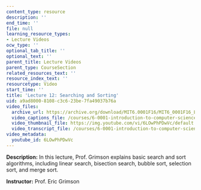 ```yaml
---
content_type: resource
description: ''
end_time: ''
file: null
learning_resource_types:
- Lecture Videos
ocw_type: ''
optional_tab_title: ''
optional_text: ''
parent_title: Lecture Videos
parent_type: CourseSection
related_resources_text: ''
resource_index_text: ''
resourcetype: Video
start_time: ''
title: 'Lecture 12: Searching and Sorting'
uid: a9ad8000-8108-c3c6-23be-7fa49037b76a
video_files:
  archive_url: https://archive.org/download/MIT6.0001F16/MIT6_0001F16_Lecture_12_300k.mp4
  video_captions_file: /courses/6-0001-introduction-to-computer-science-and-programming-in-python-fall-2016/42d52f1c18495cef94a343364b38c7aa_6LOwPhPDwVc.vtt
  video_thumbnail_file: https://img.youtube.com/vi/6LOwPhPDwVc/default.jpg
  video_transcript_file: /courses/6-0001-introduction-to-computer-science-and-programming-in-python-fall-2016/1d65ba61fcc2bd84c648e07109f620c1_6LOwPhPDwVc.pdf
video_metadata:
  youtube_id: 6LOwPhPDwVc
---
```


**Description:** In this lecture, Prof. Grimson explains basic search and sort algorithms, including linear search, bisection search, bubble sort, selection sort, and merge sort.

**Instructor:** Prof. Eric Grimson